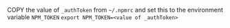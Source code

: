 COPY the value of `_authToken` from `~/.npmrc` and set this to the environment variable `NPM_TOKEN`
`export NPM_TOKEN=<value of _authToken>`
